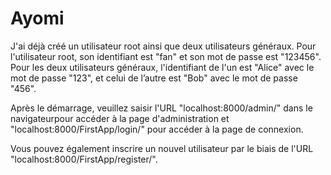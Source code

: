 # Ayomi

J'ai déjà créé un utilisateur root ainsi que deux utilisateurs généraux.
Pour l'utilisateur root, son identifiant est "fan" et son mot de passe est "123456".
Pour les deux utilisateurs généraux, l'identifiant de l'un est "Alice" avec le mot de passe "123", et celui de l’autre est "Bob" avec le mot de passe "456".

Après le démarrage, veuillez saisir l'URL "localhost:8000/admin/" dans le navigateurpour accéder à la page d'administration et "localhost:8000/FirstApp/login/" pour accéder à la page de connexion.

Vous pouvez également inscrire un nouvel utilisateur par le biais de l'URL "localhost:8000/FirstApp/register/".
